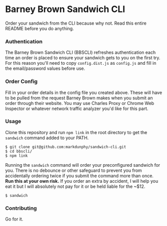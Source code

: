 # Barney Brown Sandwich CLI
Order your sandwich from the CLI because why not. Read this entire README before you do anything.

### Authentication
The Barney Brown Sandwich CLI (BBSCLI) refreshes authentication each time an order is placed to ensure your sandwich gets to you on the first try. For this reason you'll need to copy `config.dist.js` as `config.js`  and fill in the email/password values before use.

### Order Config
Fill in your order details in the config file you created above. These will have to be pulled from the request Barney Brown makes when you submit an order through their website. You may use Charles Proxy or Chrome Web Inspector or whatever network traffic analyzer you'd like for this part.

### Usage
Clone this repository and run `npm link` in the root directory to get the `sandwich` command added to your PATH.
```
$ git clone git@github.com:markdunphy/sandwich-cli.git
$ cd bbscli/
$ npm link
```

Running the `sandwich` command will order your preconfigured sandwich for you. There is no debounce or other safeguard to prevent you from accidentally ordering twice if you submit the command more than once. **Run this at your own risk.** If you order an extra by accident, I will help you eat it but I will absolutely not pay for it or be held liable for the ~$12.

```
$ sandwich
```

### Contributing
Go for it.